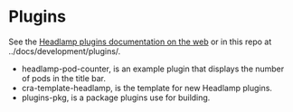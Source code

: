 # Plugins

See the [Headlamp plugins documentation on the web](https://kinvolk.io/docs/headlamp/latest/development/api/) or in this repo at ../docs/development/plugins/.


- headlamp-pod-counter, is an example plugin that displays the number of pods in the title bar.
- cra-template-headlamp, is the template for new Headlamp plugins.
- plugins-pkg, is a package plugins use for building.

